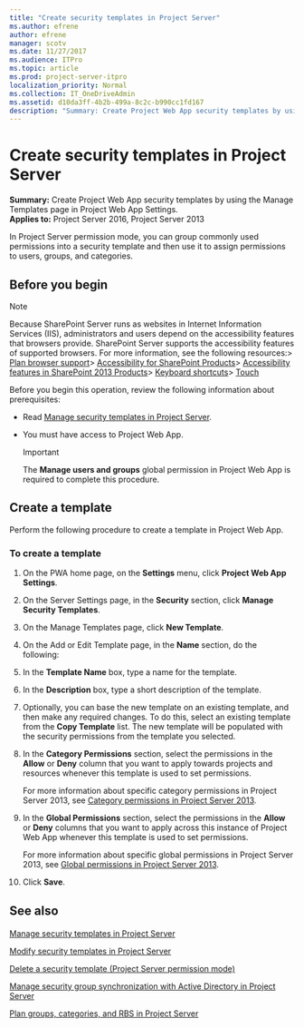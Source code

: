 ```yaml
---
title: "Create security templates in Project Server"
ms.author: efrene
author: efrene
manager: scotv
ms.date: 11/27/2017
ms.audience: ITPro
ms.topic: article
ms.prod: project-server-itpro
localization_priority: Normal
ms.collection: IT_OneDriveAdmin
ms.assetid: d10da3ff-4b2b-499a-8c2c-b990cc1fd167
description: "Summary: Create Project Web App security templates by using the Manage Templates page in Project Web App Settings."
---
```


# Create security templates in Project Server
 
 **Summary:** Create Project Web App security templates by using the Manage Templates page in Project Web App Settings.<br/>
**Applies to:** Project Server 2016, Project Server 2013  
 
In Project Server permission mode, you can group commonly used permissions into a security template and then use it to assign permissions to users, groups, and categories.
  
## Before you begin

> [!NOTE]
>  Because SharePoint Server runs as websites in Internet Information Services (IIS), administrators and users depend on the accessibility features that browsers provide. SharePoint Server supports the accessibility features of supported browsers. For more information, see the following resources:> [Plan browser support](https://go.microsoft.com/fwlink/p/?LinkId=246502)> [Accessibility for SharePoint Products](http://technet.microsoft.com/library/94ad4316-1077-400a-b17e-a2085a5a7312.aspx)> [Accessibility features in SharePoint 2013 Products](https://go.microsoft.com/fwlink/p/?LinkId=246501)> [Keyboard shortcuts](https://go.microsoft.com/fwlink/p/?LinkID=246504)> [Touch](https://go.microsoft.com/fwlink/p/?LinkId=246506)
  
Before you begin this operation, review the following information about prerequisites:
  
- Read [Manage security templates in Project Server](manage-security-templates-in-project-server.md).
    
- You must have access to Project Web App.
    
    > [!IMPORTANT]
    > The **Manage users and groups** global permission in Project Web App is required to complete this procedure.
  
## Create a template

Perform the following procedure to create a template in Project Web App.
  
### To create a template

1. On the PWA home page, on the **Settings** menu, click **Project Web App Settings**.
    
2. On the Server Settings page, in the **Security** section, click **Manage Security Templates**.
    
3. On the Manage Templates page, click **New Template**.
    
4. On the Add or Edit Template page, in the **Name** section, do the following:
    
1. In the **Template Name** box, type a name for the template.
    
2. In the **Description** box, type a short description of the template.
    
3. Optionally, you can base the new template on an existing template, and then make any required changes. To do this, select an existing template from the **Copy Template** list. The new template will be populated with the security permissions from the template you selected.
    
5. In the **Category Permissions** section, select the permissions in the **Allow** or **Deny** column that you want to apply towards projects and resources whenever this template is used to set permissions.
    
    For more information about specific category permissions in Project Server 2013, see [Category permissions in Project Server 2013](category-permissions-in-project-server-2013.md).
    
6. In the **Global Permissions** section, select the permissions in the **Allow** or **Deny** columns that you want to apply across this instance of Project Web App whenever this template is used to set permissions.
    
    For more information about specific global permissions in Project Server 2013, see [Global permissions in Project Server 2013](global-permissions-in-project-server-2013.md).
    
7. Click **Save**.
    
## See also

#### 

[Manage security templates in Project Server](manage-security-templates-in-project-server.md)
  
[Modify security templates in Project Server](modify-security-templates-in-project-server.md)
  
[Delete a security template (Project Server permission mode)](delete-a-security-template-project-server-permission-mode.md)
  
[Manage security group synchronization with Active Directory in Project Server](manage-security-group-synchronization-with-active-directory-in-project-server.md)
  
[Plan groups, categories, and RBS in Project Server](plan-groups-categories-and-rbs-in-project-server.md)

